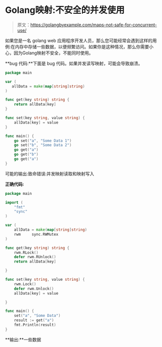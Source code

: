 # Golang映射:不安全的并发使用

> 原文：<https://golangbyexample.com/maps-not-safe-for-concurrent-use/>

如果您是一名 golang web 应用程序开发人员，那么您可能经常会遇到这样的用例:在内存中存储一些数据，以便频繁访问。如果你是这种情况，那么你需要小心，因为Golang映射不安全，不能同时使用。

**bug 代码:**下面是 bug 代码。如果并发读写映射，可能会导致崩溃。

```go
package main

var (
   allData = make(map[string]string)
)

func get(key string) string {
	return allData[key]
}

func set(key string, value string) {
	allData[key] = value
}

func main() {
	go set("a", "Some Data 1")
	go set("b", "Some Data 2")
	go get("a")
	go get("b")
	go get("a")
} 
```

可能的输出:致命错误:并发映射读取和映射写入

**正确代码:**

```go
package main

import (
	"fmt"
	"sync"
)

var (
	allData = make(map[string]string)
	rwm     sync.RWMutex
)

func get(key string) string {
	rwm.RLock()
	defer rwm.RUnlock()
	return allData[key]

}

func set(key string, value string) {
	rwm.Lock()
	defer rwm.Unlock()
	allData[key] = value

}

func main() {
	set("a", "Some Data")
	result := get("a")
	fmt.Println(result)
} 
```

**输出:**一些数据